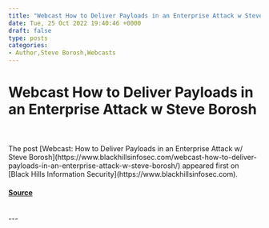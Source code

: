 ```yaml
---
title: "Webcast How to Deliver Payloads in an Enterprise Attack w Steve Borosh"
date: Tue, 25 Oct 2022 19:40:46 +0000
draft: false
type: posts
categories: 
- Author,Steve Borosh,Webcasts
---
```

# Webcast How to Deliver Payloads in an Enterprise Attack w Steve Borosh

<br/>

<br/>
The post [Webcast: How to Deliver Payloads in an Enterprise Attack w/ Steve Borosh](https://www.blackhillsinfosec.com/webcast-how-to-deliver-payloads-in-an-enterprise-attack-w-steve-borosh/) appeared first on [Black Hills Information Security](https://www.blackhillsinfosec.com).

#### [Source](https://www.blackhillsinfosec.com/webcast-how-to-deliver-payloads-in-an-enterprise-attack-w-steve-borosh/)

<br/>
---
